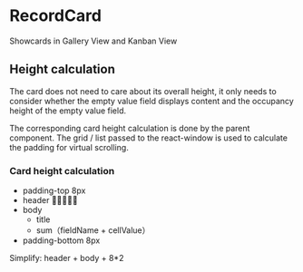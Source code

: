 # RecordCard 

Showcards in Gallery View and Kanban View


## Height calculation

The card does not need to care about its overall height, it only needs to consider whether the empty value field displays content and the occupancy height of the empty value field.

The corresponding card height calculation is done by the parent component. The grid / list passed to the react-window is used to calculate the padding for virtual scrolling.

### Card height calculation

+ padding-top 8px 
+ header 
+ body 
  + title
  + sum（fieldName + cellValue）
+ padding-bottom 8px

Simplify: header + body + 8*2 